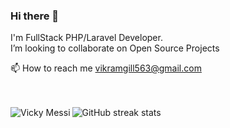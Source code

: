 ### Hi there 👋

   I'm FullStack PHP/Laravel Developer. <br/>
   I’m looking to collaborate on Open Source Projects

📫 How to reach me vikramgill563@gmail.com
<br/>
<br/>
<br/>


<p><img align="left" src="https://github-readme-stats.vercel.app/api/top-langs?username=vickymessii&show_icons=true&locale=en&layout=compact&theme=algolia&hide=python,c,tcl,c%2B%2B,html" alt="Vicky Messi" /></p>
<!--<p><img align="center" src="https://github-readme-stats.vercel.app/api?username=vickymessii&show_icons=true&locale=en&theme=chartreuse-dark" alt="Vicky Messi" /></p>-->

![GitHub streak stats](https://github-readme-streak-stats.herokuapp.com/?user=vickymessii&theme=highcontrast&count_private=true)   

<!--
**vickymessii/vickymessii** is a ✨ _special_ ✨ repository because its `README.md` (this file) appears on your GitHub profile.

Here are some ideas to get you started:

- 🔭 I’m currently working on ...
- 🌱 I’m currently learning ...
- 👯 I’m looking to collaborate on ...
- 🤔 I’m looking for help with ...
- 💬 Ask me about ...
- 📫 How to reach me: ...
- 😄 Pronouns: ...
- ⚡ Fun fact: ...
-->
